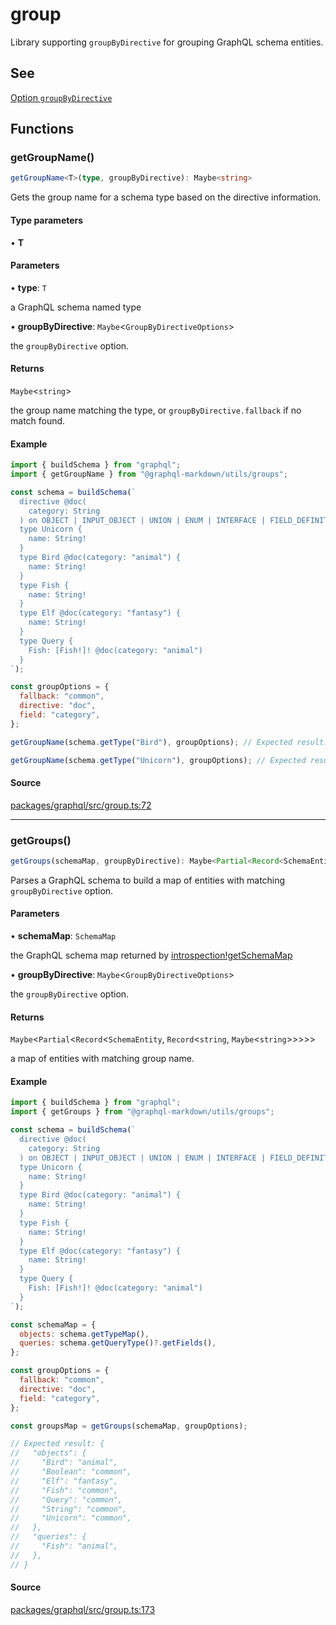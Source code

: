 # group

Library supporting `groupByDirective` for grouping GraphQL schema entities.

## See

[Option `groupByDirective`](https://graphql-markdown.github.io/docs/advanced/group-by-directive)

## Functions

### getGroupName()

```ts
getGroupName<T>(type, groupByDirective): Maybe<string>
```

Gets the group name for a schema type based on the directive information.

#### Type parameters

• **T**

#### Parameters

• **type**: `T`

a GraphQL schema named type

• **groupByDirective**: `Maybe`\<`GroupByDirectiveOptions`\>

the `groupByDirective` option.

#### Returns

`Maybe`\<`string`\>

the group name matching the type, or `groupByDirective.fallback` if no match found.

#### Example

```js
import { buildSchema } from "graphql";
import { getGroupName } from "@graphql-markdown/utils/groups";

const schema = buildSchema(`
  directive @doc(
    category: String
  ) on OBJECT | INPUT_OBJECT | UNION | ENUM | INTERFACE | FIELD_DEFINITION | ARGUMENT_DEFINITION
  type Unicorn {
    name: String!
  }
  type Bird @doc(category: "animal") {
    name: String!
  }
  type Fish {
    name: String!
  }
  type Elf @doc(category: "fantasy") {
    name: String!
  }
  type Query {
    Fish: [Fish!]! @doc(category: "animal")
  }
`);

const groupOptions = {
  fallback: "common",
  directive: "doc",
  field: "category",
};

getGroupName(schema.getType("Bird"), groupOptions); // Expected result: "animal"

getGroupName(schema.getType("Unicorn"), groupOptions); // Expected result: "common"
```

#### Source

[packages/graphql/src/group.ts:72](https://github.com/graphql-markdown/graphql-markdown/blob/main/packages/graphql/src/group.ts#L72)

---

### getGroups()

```ts
getGroups(schemaMap, groupByDirective): Maybe<Partial<Record<SchemaEntity, Record<string, Maybe<string>>>>>
```

Parses a GraphQL schema to build a map of entities with matching `groupByDirective` option.

#### Parameters

• **schemaMap**: `SchemaMap`

the GraphQL schema map returned by [introspection!getSchemaMap](introspection.md#getschemamap)

• **groupByDirective**: `Maybe`\<`GroupByDirectiveOptions`\>

the `groupByDirective` option.

#### Returns

`Maybe`\<`Partial`\<`Record`\<`SchemaEntity`, `Record`\<`string`, `Maybe`\<`string`\>\>\>\>\>

a map of entities with matching group name.

#### Example

```js
import { buildSchema } from "graphql";
import { getGroups } from "@graphql-markdown/utils/groups";

const schema = buildSchema(`
  directive @doc(
    category: String
  ) on OBJECT | INPUT_OBJECT | UNION | ENUM | INTERFACE | FIELD_DEFINITION | ARGUMENT_DEFINITION
  type Unicorn {
    name: String!
  }
  type Bird @doc(category: "animal") {
    name: String!
  }
  type Fish {
    name: String!
  }
  type Elf @doc(category: "fantasy") {
    name: String!
  }
  type Query {
    Fish: [Fish!]! @doc(category: "animal")
  }
`);

const schemaMap = {
  objects: schema.getTypeMap(),
  queries: schema.getQueryType()?.getFields(),
};

const groupOptions = {
  fallback: "common",
  directive: "doc",
  field: "category",
};

const groupsMap = getGroups(schemaMap, groupOptions);

// Expected result: {
//   "objects": {
//     "Bird": "animal",
//     "Boolean": "common",
//     "Elf": "fantasy",
//     "Fish": "common",
//     "Query": "common",
//     "String": "common",
//     "Unicorn": "common",
//   },
//   "queries": {
//     "Fish": "animal",
//   },
// }
```

#### Source

[packages/graphql/src/group.ts:173](https://github.com/graphql-markdown/graphql-markdown/blob/main/packages/graphql/src/group.ts#L173)
